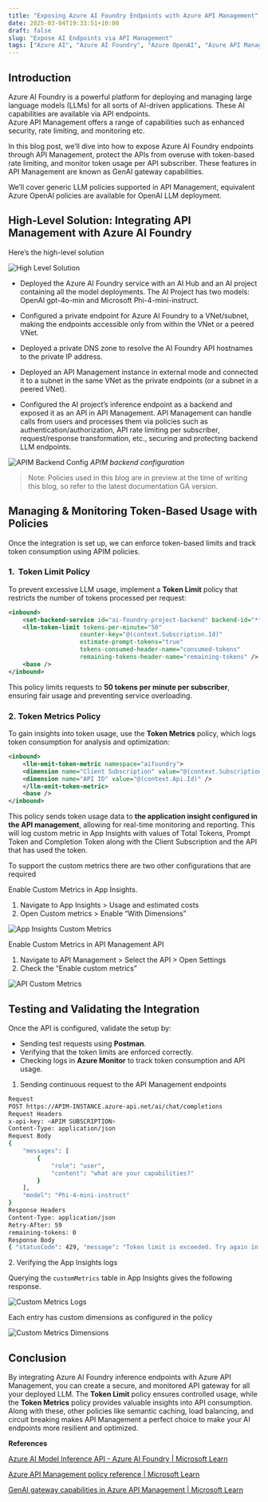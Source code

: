```yaml
---
title: "Exposing Azure AI Foundry Endpoints with Azure API Management"
date: 2025-03-04T19:33:51+10:00
draft: false 
slug: "Expose AI Endpoints via API Management"
tags: ["Azure AI", "Azure AI Foundry", "Azure OpenAI", "Azure API Management", "AI Gateway"]
---
```


Introduction
------------

Azure AI Foundry is a powerful platform for deploying and managing large language models (LLMs) for all sorts of AI-driven applications. These AI capabilities are available via API endpoints.   
Azure API Management offers a range of capabilities such as enhanced security, rate limiting, and monitoring etc.

In this blog post, we’ll dive into how to expose Azure AI Foundry endpoints through API Management, protect the APIs from overuse with token-based rate limiting, and monitor token usage per API subscriber. These features in API Management are known as GenAI gateway capabilities. 

We’ll cover generic LLM policies supported in API Management, equivalent Azure OpenAI policies are available for OpenAI LLM deployment.

High-Level Solution: Integrating API Management with Azure AI Foundry
---------------------------------------------------------------------

Here’s the high-level solution 

![High Level Solution](/blogimages/ai-gateway-solution.png)

*   Deployed the Azure AI Foundry service with an AI Hub and an AI project containing all the model deployments. The AI Project has two models: OpenAI gpt-4o-min and Microsoft Phi-4-mini-instruct.
    
*   Configured a private endpoint for Azure AI Foundry to a VNet/subnet, making the endpoints accessible only from within the VNet or a peered VNet.
    
*   Deployed a private DNS zone to resolve the AI Foundry API hostnames to the private IP address.
    
*   Deployed an API Management instance in external mode and connected it to a subnet in the same VNet as the private endpoints (or a subnet in a peered VNet).
    
*   Configured the AI project’s inference endpoint as a backend and exposed it as an API in API Management. API Management can handle calls from users and processes them via policies such as authentication/authorization, API rate limiting per subscriber, request/response transformation, etc., securing and protecting backend LLM endpoints.
    

![APIM Backend Config](/blogimages/ai-gateway-api-backend-config.png)
_APIM backend configuration_

> Note: Policies used in this blog are in preview at the time of writing this blog, so refer to the latest documentation GA version. 

Managing & Monitoring Token-Based Usage with Policies
-----------------------------------------------------

Once the integration is set up, we can enforce token-based limits and track token consumption using APIM policies.

### 1\.  Token Limit Policy

To prevent excessive LLM usage, implement a **Token Limit** policy that restricts the number of tokens processed per request:

``` xml
<inbound>
    <set-backend-service id="ai-foundry-project-backend" backend-id="****-agentcollaboration-proj" />
    <llm-token-limit tokens-per-minute="50" 
                    counter-key="@(context.Subscription.Id)" 
                    estimate-prompt-tokens="true" 
                    tokens-consumed-header-name="consumed-tokens" 
                    remaining-tokens-header-name="remaining-tokens" />
    <base />
</inbound>
```

This policy limits requests to **50 tokens per minute per subscriber**, ensuring fair usage and preventing service overloading.

### 2\. Token Metrics Policy

To gain insights into token usage, use the **Token Metrics** policy, which logs token consumption for analysis and optimization:

``` xml
<inbound>
    <llm-emit-token-metric namespace="aifoundry">
    <dimension name="Client Subscription" value="@(context.Subscription.Id)" />
    <dimension name="API ID" value="@(context.Api.Id)" />
    </llm-emit-token-metric>
    <base />
</inbound>
```

This policy sends token usage data to **the application insight configured in the API management**, allowing for real-time monitoring and reporting. This will log custom metric in App Insights with values of Total Tokens, Prompt Token and Completion Token along with the Client Subscription and the API that has used the token.

To support the custom metrics there are two other configurations that are required

Enable Custom Metrics in App Insights.

1.  Navigate to App Insights > Usage and estimated costs
2.  Open Custom metrics > Enable “With Dimensions”

![App Insights Custom Metrics](/blogimages/ai-gateway-app-insights-custommetrics.png)

Enable Custom Metrics in API Management API

1.  Navigate to API Management > Select the API > Open Settings
2.  Check the “Enable custom metrics”

![API Custom Metrics](/blogimages/ai-gateway-api-custommetrics.png)

Testing and Validating the Integration
--------------------------------------

Once the API is configured, validate the setup by:

*   Sending test requests using **Postman**.
*   Verifying that the token limits are enforced correctly.
*   Checking logs in **Azure Monitor** to track token consumption and API usage.

1.  Sending continuous request to the API Management endpoints

``` bash
Request
POST https://APIM-INSTANCE.azure-api.net/ai/chat/completions
Request Headers
x-api-key: <APIM SUBSCRIPTION>
Content-Type: application/json
Request Body
{
    "messages": [
        {
            "role": "user",
            "content": "what are your capabilities?"
        }
    ],
    "model": "Phi-4-mini-instruct"
}
Response Headers
Content-Type: application/json
Retry-After: 59
remaining-tokens: 0
Response Body
{ "statusCode": 429, "message": "Token limit is exceeded. Try again in 59 seconds." }
```

2\. Verifying the App Insights logs

Querying the `customMetrics` table in App Insights gives the following response.

![Custom Metrics Logs](/blogimages/ai-gateway-custommetrics-logs.png)

Each entry has custom dimensions as configured in the policy

![Custom Metrics Dimensions](/blogimages/ai-gateway-cusommetrics-dimensions.png)

Conclusion
----------

By integrating Azure AI Foundry inference endpoints with Azure API Management, you can create a secure, and monitored API gateway for all your deployed LLM. The **Token Limit** policy ensures controlled usage, while the **Token Metrics** policy provides valuable insights into API consumption. Along with these, other policies like semantic caching, load balancing, and circuit breaking makes API Management a perfect choice to make your AI endpoints more resilient and optimized.

**References**

[Azure AI Model Inference API - Azure AI Foundry | Microsoft Learn](https://learn.microsoft.com/en-us/azure/ai-foundry/model-inference/reference/reference-model-inference-api?tabs=rest)

[Azure API Management policy reference | Microsoft Learn](https://learn.microsoft.com/en-us/azure/api-management/api-management-policies)

[GenAI gateway capabilities in Azure API Management | Microsoft Learn](https://learn.microsoft.com/en-us/azure/api-management/genai-gateway-capabilities)